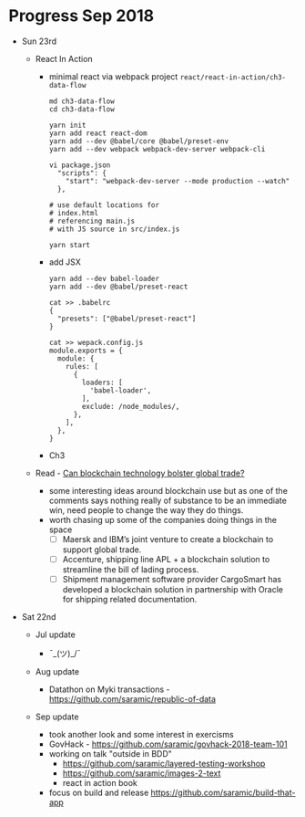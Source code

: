# Progress Sep 2018

* Sun 23rd
  - React In Action
    - minimal react via webpack project `react/react-in-action/ch3-data-flow`
      ```
      md ch3-data-flow
      cd ch3-data-flow

      yarn init
      yarn add react react-dom
      yarn add --dev @babel/core @babel/preset-env
      yarn add --dev webpack webpack-dev-server webpack-cli

      vi package.json
        "scripts": {
          "start": "webpack-dev-server --mode production --watch"
        },

      # use default locations for
      # index.html
      # referencing main.js
      # with JS source in src/index.js

      yarn start
      ```

    - add JSX
      ```
      yarn add --dev babel-loader
      yarn add --dev @babel/preset-react

      cat >> .babelrc
      {
        "presets": ["@babel/preset-react"]
      }

      cat >> wepack.config.js
      module.exports = {
        module: {
          rules: [
            {
              loaders: [
                'babel-loader',
              ],
              exclude: /node_modules/,
            },
          ],
        },
      }

      ```

    - Ch3

  - Read - [Can blockchain technology bolster global trade?](https://www.linkedin.com/pulse/can-blockchain-technology-bolster-global-trade-vaishali-naroola/)
    - some interesting ideas around blockchain use but as one of the comments
      says nothing really of substance to be an immediate win, need people to
      change the way they do things.
    - worth chasing up some of the companies doing things in the space
      - [ ] Maersk and IBM’s joint venture to create a blockchain to support global trade.
      - [ ] Accenture, shipping line APL + a blockchain solution to streamline
        the bill of lading process.
      - [ ] Shipment management software provider CargoSmart has developed a
        blockchain solution in partnership with Oracle for shipping related
        documentation.

* Sat 22nd

  * Jul update
    - ¯\_(ツ)_/¯
  * Aug update
    - Datathon on Myki transactions - https://github.com/saramic/republic-of-data

  * Sep update
    - took another look and some interest in exercisms
    - GovHack - https://github.com/saramic/govhack-2018-team-101
    - working on talk "outside in BDD"
      - https://github.com/saramic/layered-testing-workshop
      - https://github.com/saramic/images-2-text
      - react in action book
    - focus on build and release https://github.com/saramic/build-that-app

